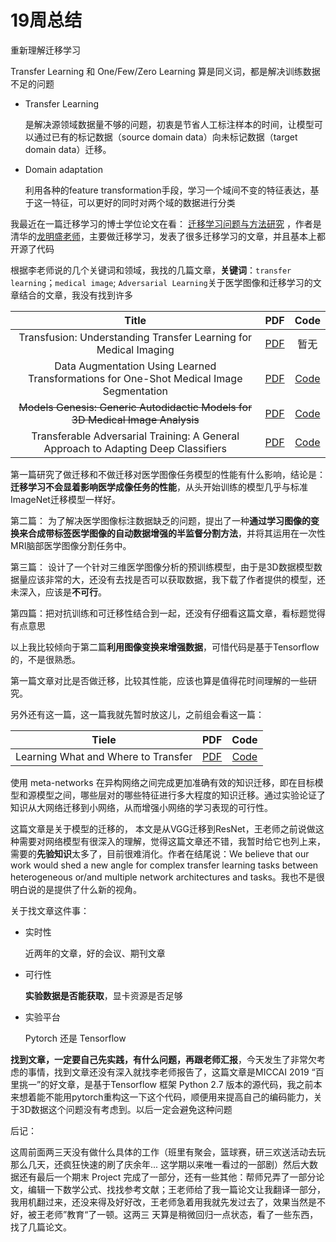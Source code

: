 

# 19周总结

重新理解迁移学习

Transfer Learning 和 One/Few/Zero Learning 算是同义词，都是解决训练数据不足的问题

+ Transfer Learning

  是解决源领域数据量不够的问题，初衷是节省人工标注样本的时间，让模型可以通过已有的标记数据（source domain data）向未标记数据（target domain data）迁移。

+ Domain adaptation

  利用各种的feature transformation手段，学习一个域间不变的特征表达，基于这一特征，可以更好的同时对两个域的数据进行分类

我最近在一篇迁移学习的博士学位论文在看： [迁移学习问题与方法研究]( http://ise.thss.tsinghua.edu.cn/~mlong/doc/phd-thesis-mingsheng-long.pdf ) ，作者是清华的[龙明盛老师](http://ise.thss.tsinghua.edu.cn/~mlong/ )，主要做迁移学习，发表了很多迁移学习的文章，并且基本上都开源了代码



根据李老师说的几个关键词和领域，我找的几篇文章，**关键词**：`transfer learning`；`medical image`; `Adversarial Learning`关于医学图像和迁移学习的文章结合的文章，我没有找到许多

|                            Title                             |                             PDF                              |                             Code                             |
| :----------------------------------------------------------: | :----------------------------------------------------------: | :----------------------------------------------------------: |
| Transfusion: Understanding Transfer Learning for Medical Imaging |        [PDF](https://arxiv.org/pdf/1902.07208v1.pdf)         |                             暂无                             |
| Data Augmentation Using Learned Transformations for One-Shot Medical Image Segmentation | [PDF](http://openaccess.thecvf.com/content_CVPR_2019/papers/Zhao_Data_Augmentation_Using_Learned_Transformations_for_One-Shot_Medical_Image_Segmentation_CVPR_2019_paper.pdf) |        [Code](https://github.com/xamyzhao/brainstorm)        |
| ~~Models Genesis: Generic Autodidactic Models for 3D Medical Image Analysis~~ |         [PDF](https://arxiv.org/pdf/1908.06912.pdf)          |     [Code](https://github.com/MrGiovanni/ModelsGenesis)      |
| Transferable Adversarial Training: A General Approach to Adapting Deep Classifiers |  [PDF](http://proceedings.mlr.press/v97/liu19b/liu19b.pdf)   | [Code](https://github.com/thuml/Transferable-Adversarial-Training) |

第一篇研究了做迁移和不做迁移对医学图像任务模型的性能有什么影响，结论是： **迁移学习不会显着影响医学成像任务的性能**，从头开始训练的模型几乎与标准ImageNet迁移模型一样好。 

第二篇： 为了解决医学图像标注数据缺乏的问题，提出了一种**通过学习图像的变换来合成带标签医学图像的自动数据增强的半监督分割方法**，并将其运用在一次性MRI脑部医学图像分割任务中。 

第三篇： 设计了一个针对三维医学图像分析的预训练模型，由于是3D数据模型数据量应该非常的大，还没有去找是否可以获取数据，我下载了作者提供的模型，还未深入，应该是**不可行**。

第四篇：把对抗训练和可迁移性结合到一起，还没有仔细看这篇文章，看标题觉得有点意思

以上我比较倾向于第二篇**利用图像变换来增强数据**，可惜代码是基于Tensorflow 的，不是很熟悉。

第一篇文章对比是否做迁移，比较其性能，应该也算是值得花时间理解的一些研究。

另外还有这一篇，这一篇我就先暂时放这儿，之前组会看这一篇：

|                Tiele                |                             PDF                             |                   Code                    |
| :---------------------------------: | :---------------------------------------------------------: | :---------------------------------------: |
| Learning What and Where to Transfer | [PDF](http://proceedings.mlr.press/v97/jang19b/jang19b.pdf) | [Code](https://github.com/alinlab/L2T-ww) |

使用 meta-networks 在异构网络之间完成更加准确有效的知识迁移，即在目标模型和源模型之间，哪些层对的哪些特征进行多大程度的知识迁移。通过实验论证了知识从大网络迁移到小网络，从而增强小网络的学习表现的可行性。

这篇文章是关于模型的迁移的， 本文是从VGG迁移到ResNet，王老师之前说做这种需要对网络模型有很深入的理解，觉得这篇文章还不错，我暂时给它也列上来，需要的**先验知识**太多了，目前很难消化。作者在结尾说：We believe that our work would shed a new angle for complex transfer learning tasks between heterogeneous or/and multiple network architectures and tasks。我也不是很明白说的是提供了什么新的视角。



关于找文章这件事：

+ 实时性

  近两年的文章，好的会议、期刊文章

+ 可行性

  **实验数据是否能获取**，显卡资源是否足够

+ 实验平台

  Pytorch 还是 Tensorflow

**找到文章，一定要自己先实践，有什么问题，再跟老师汇报**，今天发生了非常欠考虑的事情，找到文章还没有深入就找李老师报告了，这篇文章是MICCAI 2019 “百里挑一”的好文章，是基于Tensorflow 框架 Python 2.7 版本的源代码，我之前本来想着能不能用pytorch重构这一下这个代码，顺便用来提高自己的编码能力，关于3D数据这个问题没有考虑到。以后一定会避免这种问题



后记：

这周前面两三天没有做什么具体的工作（班里有聚会，篮球赛，研三欢送活动去玩那么几天，还疯狂快速的刷了庆余年... 这学期以来唯一看过的一部剧）然后大数据还有最后一个期末 Project 完成了一部分，还有一些其他：帮师兄弄了一部分论文，编辑一下数学公式、找找参考文献；王老师给了我一篇论文让我翻译一部分，我用机翻过来，还没来得及好好改，王老师急着用我就先发过去了，效果当然是不好，被王老师”教育“了一顿。这两三 天算是稍微回归一点状态，看了一些东西，找了几篇论文。